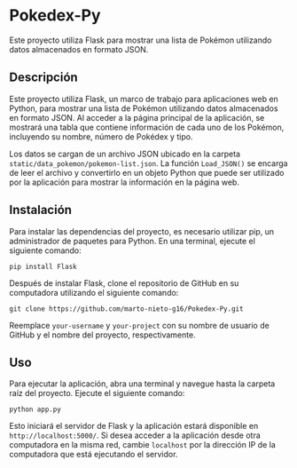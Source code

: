 # Pokedex-Py

Este proyecto utiliza Flask para mostrar una lista de Pokémon utilizando datos almacenados en formato JSON.

## Descripción

Este proyecto utiliza Flask, un marco de trabajo para aplicaciones web en Python, para mostrar una lista de Pokémon utilizando datos almacenados en formato JSON. Al acceder a la página principal de la aplicación, se mostrará una tabla que contiene información de cada uno de los Pokémon, incluyendo su nombre, número de Pokédex y tipo.

Los datos se cargan de un archivo JSON ubicado en la carpeta `static/data_pokemon/pokemon-list.json`. La función `Load_JSON()` se encarga de leer el archivo y convertirlo en un objeto Python que puede ser utilizado por la aplicación para mostrar la información en la página web.

## Instalación

Para instalar las dependencias del proyecto, es necesario utilizar pip, un administrador de paquetes para Python. En una terminal, ejecute el siguiente comando:

```
pip install Flask
```

Después de instalar Flask, clone el repositorio de GitHub en su computadora utilizando el siguiente comando:

```
git clone https://github.com/marto-nieto-g16/Pokedex-Py.git
```

Reemplace `your-username` y `your-project` con su nombre de usuario de GitHub y el nombre del proyecto, respectivamente.

## Uso

Para ejecutar la aplicación, abra una terminal y navegue hasta la carpeta raíz del proyecto. Ejecute el siguiente comando:

```
python app.py
```

Esto iniciará el servidor de Flask y la aplicación estará disponible en `http://localhost:5000/`. Si desea acceder a la aplicación desde otra computadora en la misma red, cambie `localhost` por la dirección IP de la computadora que está ejecutando el servidor.
